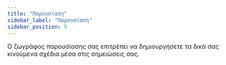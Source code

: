 ```yaml
---
title: "Παρουσίαση"
sidebar_label: "Παρουσίαση"
sidebar_position: 5
---
```


Ο ζωγράφος παρουσίασης σας επιτρέπει να δημιουργήσετε τα δικά σας κινούμενα σχέδια μέσα στις σημειώσεις σας.
